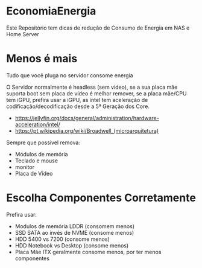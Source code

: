 # EconomiaEnergia
Este Repositório tem dicas de redução de Consumo de Energia em NAS e Home Server

# Menos é mais
Tudo que você pluga no servidor consome energia

O Servidor normalmente é headless (sem vídeo), se a sua placa mãe suporta boot sem placa de vídeo é melhor remover, se a placa mãe/CPU tem iGPU, prefira usar a iGPU, as intel tem aceleração de codificação/decodificação desde a 5ª Geração dos Core.

* https://jellyfin.org/docs/general/administration/hardware-acceleration/intel/
* https://pt.wikipedia.org/wiki/Broadwell_(microarquitetura)

Sempre que possivel remova:
* Módulos de memória
* Teclado e mouse
* monitor
* Placa de Vídeo

# Escolha Componentes Corretamente

Prefira usar:
* Modulos de memória LDDR (consomem menos)
* SSD SATA ao invés de NVME (consome menos)
* HDD 5400 vs 7200 (consome menos)
* HDD Notebook vs Desktop (consome menos)
* Placa Mãe ITX geralmente consome menos, por ter menos componentes

